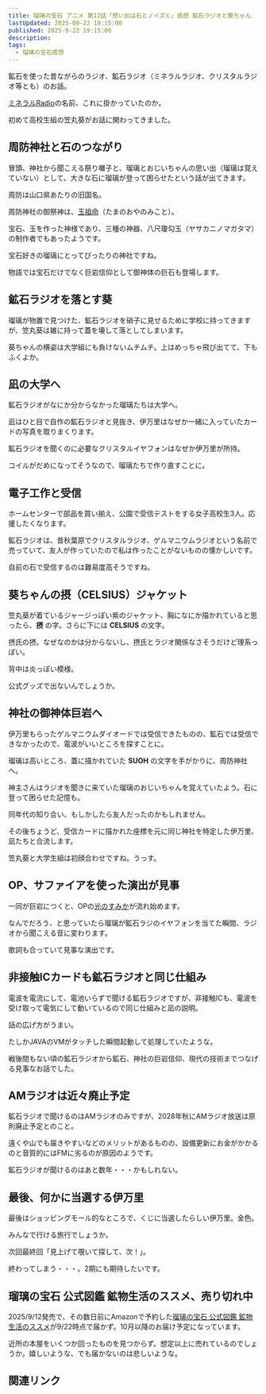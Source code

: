 ```yaml
---
title: 瑠璃の宝石 アニメ 第12話「想い出は石とノイズと」感想 鉱石ラジオと葵ちゃん
lastUpdated: 2025-09-22 19:15:00
published: 2025-9-22 19:15:00
description: 
tags:
  - 瑠璃の宝石感想
---
```


鉱石を使った昔ながらのラジオ、鉱石ラジオ（ミネラルラジオ、クリスタルラジオ等とも）のお話。

[ミネラルRadio](https://www.youtube.com/watch?v=ihgLrjNQBfI&list=PLUH30mfo5wJyRDo9PK418ZOY-oV1c_jru)の名前、これに掛かっていたのか。

初めて高校生組の笠丸葵がお話に関わってきました。

## 周防神社と石のつながり

冒頭、神社から聞こえる祭り囃子と、瑠璃とおじいちゃんの思い出（瑠璃は覚えていない）として、大きな石に瑠璃が登って困らせたという話が出てきます。

周防は山口県あたりの旧国名。

周防神社の御祭神は、[玉祖命](https://ja.wikipedia.org/wiki/%E7%8E%89%E7%A5%96%E5%91%BD)（たまのおやのみこと）。

宝石、玉を作った神様であり、三種の神器、八尺瓊勾玉（ヤサカニノマガタマ）の制作者でもあったようです。

宝石好きの瑠璃にとってぴったりの神社ですね。

物語では宝石だけでなく巨岩信仰として御神体の巨石も登場します。

## 鉱石ラジオを落とす葵

瑠璃が物置で見つけた、鉱石ラジオを硝子に見せるために学校に持ってきますが、笠丸葵は雑に持って蓋を壊して落としてしまいます。

葵ちゃんの横姿は大学組にも負けないムチムチ。上はめっちゃ飛び出てて、下もふくよか。

## 凪の大学へ

鉱石ラジオがなにか分からなかった瑠璃たちは大学へ。

凪はひと目で自作の鉱石ラジオと見抜き、伊万里はなぜか一緒に入っていたカードの写真を取りまくります。

鉱石ラジオを聞くのに必要なクリスタルイヤフォンはなぜか伊万里が所持。

コイルがだめになってそうなので、瑠璃たちで作り直すことに。

## 電子工作と受信

ホームセンターで部品を買い揃え、公園で受信テストをする女子高校生3人。応援したくなります。

鉱石ラジオは、昔秋葉原でクリスタルラジオ、ゲルマニウムラジオという名前で売っていて、友人が作っていたので私は作ったことがないものの懐かしいです。

自前の石で受信するのは難易度高そうですね。


## 葵ちゃんの摂（CELSIUS）ジャケット

笠丸葵が着ているジャージっぽい紫のジャケット、胸になにか描かれていると思ったら、**摂** の字。さらに下には **CELSIUS** の文字。

摂氏の摂。なぜなのかは分からないし、摂氏とラジオ関係なさそうだけど理系っぽい。

背中は炎っぽい模様。

公式グッズで出ないんでしょうか。

## 神社の御神体巨岩へ

伊万里もらったゲルマニウムダイオードでは受信できたものの、鉱石では受信できなかったので、電波がいいところを探すことに。

瑠璃は高いところ、蓋に描かれていた **SUOH** の文字を手がかりに、周防神社へ。

神主さんはラジオを聞きに来ていた瑠璃のおじいちゃんを覚えていたよう。石に登って困らせた記憶も。

同年代の知り合い、もしかしたら友人だったのかもしれません。

その後ちょうど、受信カードに描かれた座標を元に同じ神社を特定した伊万里、凪たちと合流します。

笠丸葵と大学生組は初顔合わせですね。うっす。

## OP、サファイアを使った演出が見事

一同が巨岩につくと、OPの[光のすみか](https://www.youtube.com/watch?v=YDOARwO2SNk)が流れ始めます。

なんでだろう、と思っていたら瑠璃が鉱石ラジのイヤフォンを当てた瞬間、ラジオから聞こえる音に変わります。

歌詞も合っていて見事な演出です。

## 非接触ICカードも鉱石ラジオと同じ仕組み

電波を電流にして、電池いらずで聞ける鉱石ラジオですが、非接触ICも、電波を受け取って電気にして動いているので同じ仕組みと凪の説明。

話の広げ方がうまい。

たしかJAVAのVMがタッチした瞬間起動して処理していたような。

戦後間もない頃の鉱石ラジオから鉱石、神社の巨岩信仰、現代の技術までつなげる見事なお話でした。

## AMラジオは近々廃止予定

鉱石ラジオで聞けるのはAMラジオのみですが、2028年秋にAMラジオ放送は原則廃止予定とのこと。

遠くや山でも届きやすいなどのメリットがあるものの、設備更新にお金がかかるのと音質的にはFMに劣るのが原因のようです。

鉱石ラジオが聞けるのはあと数年・・・かもしれない。

## 最後、何かに当選する伊万里

最後はショッピングモール的なところで、くじに当選したらしい伊万里。金色。

みんなで行ける旅行でしょうか。

次回最終回「見上げて覗いて探して、次！」。

終わってしまう・・・。2期にも期待したいです。

## 瑠璃の宝石 公式図鑑 鉱物生活のススメ、売り切れ中

2025/9/12発売で、その数日前にAmazonで予約した[瑠璃の宝石 公式図鑑 鉱物生活のススメ](https://amzn.to/42xpcUE)が9/22時点で届かず。10月以降のお届け予定になっています。

近所の本屋をいくつか回ったものを見つからず。想定以上に売れているのでしょうか。嬉しいような、でも届かないのは悲しいような。


## 関連リンク
<!--@include: ../parts/ruri-link.md-->
